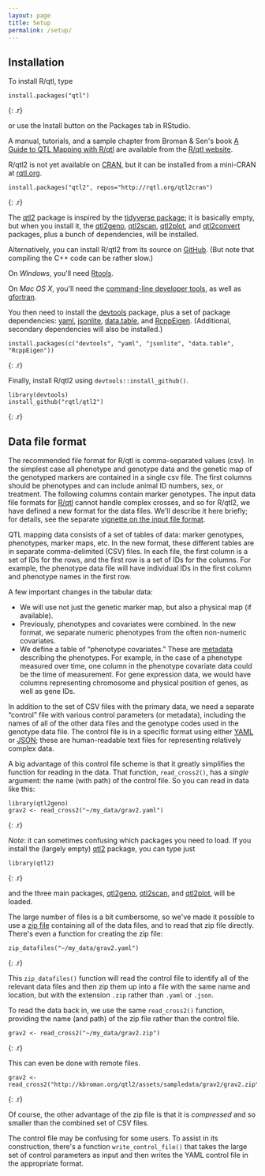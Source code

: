 ```yaml
---
layout: page
title: Setup
permalink: /setup/
---
```

## Installation

To install R/qtl, type

~~~
install.packages("qtl")
~~~
{: .r}

or use the Install button on the Packages tab in RStudio.

A manual, tutorials, and a sample chapter from Broman & Sen's book [A Guide to QTL Mapping with R/qtl](http://www.rqtl.org/book/) are available from the [R/qtl website](http://www.rqtl.org/).

R/qtl2 is not yet available on [CRAN](https://cran.r-project.org), but
it can be installed from a mini-CRAN at [rqtl.org](http://rqtl.org).

~~~
install.packages("qtl2", repos="http://rqtl.org/qtl2cran")
~~~
{: .r}

The [qtl2](https://github.com/rqtl/qtl2) package is
inspired by the
[tidyverse package](https://cran.r-project.org/package=tidyverse);
it is basically empty, but when you install it, the
[qtl2geno](https://github.com/rqtl/qtl2geno),
[qtl2scan](https://github.com/rqtl/qtl2scan),
[qtl2plot](https://github.com/rqtl/qtl2plot), and
[qtl2convert](https://github.com/rqtl/qtl2convert) packages, plus a
bunch of dependencies, will be installed.

Alternatively, you can install R/qtl2 from its source on
[GitHub](https://github.com/rqtl). (But note that compiling the C++
code can be rather slow.)

On _Windows_, you'll need [Rtools](https://cran.r-project.org/bin/windows/Rtools/).

On _Mac OS X_, you'll need the
[command-line developer tools](https://mac-how-to.gadgethacks.com/how-to/install-command-line-developer-tools-without-xcode-0168115/),
as well as [gfortran](https://gcc.gnu.org/wiki/GFortranBinaries#MacOS).

You then need to install the
[devtools](https://github.com/hadley/devtools) package, plus a set of
package dependencies: [yaml](https://cran.r-project.org/package=yaml),
[jsonlite](https://cran.r-project.org/package=jsonlite),
[data.table](https://cran.r-project.org/package=data.table),
and [RcppEigen](https://github.com/RcppCore/RcppEigen).
(Additional, secondary dependencies will also be installed.)

~~~
install.packages(c("devtools", "yaml", "jsonlite", "data.table", "RcppEigen"))
~~~
{: .r}

Finally, install R/qtl2 using `devtools::install_github()`.

~~~
library(devtools)
install_github("rqtl/qtl2")
~~~
{: .r}


## Data file format

The recommended file format for R/qtl is comma-separated values (csv).
In the simplest case all phenotype and genotype data and the genetic
map of the genotyped markers are contained in a single csv file. 
The first columns should be phenotypes and can include animal ID 
numbers, sex, or treatment. The following columns contain marker
genotypes. The input data file formats for [R/qtl](http://rqtl.org) cannot
handle complex crosses, and so for R/qtl2, we have defined a new
format for the data files. We'll describe it here briefly; for
details, see the separate
[vignette on the input file format](http://kbroman.org/qtl2/assets/vignettes/input_files.html).

QTL mapping data consists of a set of tables of data: marker
genotypes, phenotypes, marker maps, etc. In the new format, these
different tables are in separate comma-delimited (CSV) files. In each
file, the first column is a set of IDs for the rows, and the first row
is a set of IDs for the columns. For example, the phenotype data file
will have individual IDs in the first column and phenotype names in
the first row.

A few important changes in the tabular data:

- We will use not just the genetic marker map, but also a physical map
(if available).
- Previously, phenotypes and covariates were combined. In the new
format, we separate numeric phenotypes from the often
non-numeric covariates.
- We define a table of &ldquo;phenotype covariates.&rdquo; These are
[metadata](https://en.wikipedia.org/wiki/Metadata) describing the
phenotypes. For example, in the case of a phenotype measured over
time, one column in the phenotype covariate data could be the
time of measurement. For gene expression data, we would have columns
representing chromosome and physical position of genes, as well as
gene IDs.

In addition to the set of CSV files with the primary data, we need a
separate &ldquo;control&rdquo; file with various control parameters
(or metadata), including the names of all of the other data files and
the genotype codes used in the genotype data file. The control file is
in a specific format using either [YAML](http://www.yaml.org) or
[JSON](http://json.org); these are human-readable text files for
representing relatively complex data.

A big advantage of this control file scheme is that it greatly
simplifies the function for reading in the data. That function,
`read_cross2()`, has a _single_ argument: the name (with path) of the
control file. So you can read in data like this:

~~~
library(qtl2geno)
grav2 <- read_cross2("~/my_data/grav2.yaml")
~~~
{: .r}

_Note_: it can sometimes confusing which packages you need to load. If
you install the (largely empty) [qtl2](https://github.com/rqtl/qtl2)
package, you can type just

~~~
library(qtl2)
~~~
{: .r}

and the three main packages,
[qtl2geno](https://github.com/rqtl/qtl2geno),
[qtl2scan](https://github.com/rqtl/qtl2scan), and
[qtl2plot](https://github.com/rqtl/qtl2plot), will be loaded.

The large number of files is a bit cumbersome, so we've made it
possible to use a
[zip file](https://en.wikipedia.org/wiki/Zip_(file_format)) containing
all of the data files, and to read that zip file directly. There's even a
function for creating the zip file:

~~~
zip_datafiles("~/my_data/grav2.yaml")
~~~
{: .r}

This `zip_datafiles()` function will read the control file to identify
all of the relevant data files and then zip them up into a file with
the same name and location, but with the extension `.zip` rather than
`.yaml` or `.json`.

To read the data back in, we use the same `read_cross2()` function,
providing the name (and path) of the zip file rather than the control
file.

~~~
grav2 <- read_cross2("~/my_data/grav2.zip")
~~~
{: .r}

This can even be done with remote files.

~~~
grav2 <- read_cross2("http://kbroman.org/qtl2/assets/sampledata/grav2/grav2.zip")
~~~
{: .r}

Of course, the other advantage of the zip file is that it is
_compressed_ and so smaller than the combined set of CSV files.

The control file may be confusing for some users. To assist in its
construction, there's a function `write_control_file()` that takes the
large set of control parameters as input and then writes the YAML
control file in the appropriate format.


